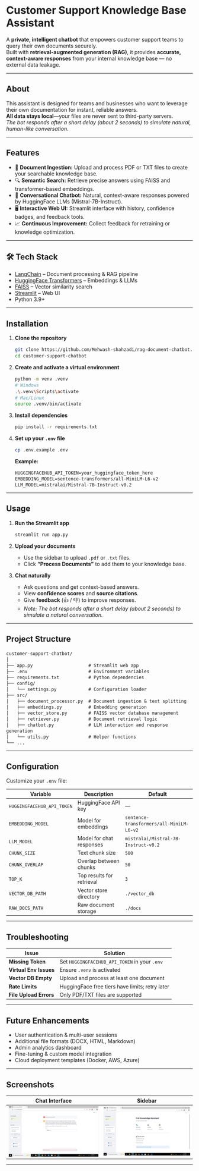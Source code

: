 # Customer Support Knowledge Base Assistant

A **private, intelligent chatbot** that empowers customer support teams to query their own documents securely.  
Built with **retrieval-augmented generation (RAG)**, it provides **accurate, context-aware responses** from your internal knowledge base — no external data leakage.

---

## About

This assistant is designed for teams and businesses who want to leverage their own documentation for instant, reliable answers.  
**All data stays local**—your files are never sent to third-party servers.  
_The bot responds after a short delay (about 2 seconds) to simulate natural, human-like conversation._

---

## Features

- 📄 **Document Ingestion:** Upload and process PDF or TXT files to create your searchable knowledge base.
- 🔍 **Semantic Search:** Retrieve precise answers using FAISS and transformer-based embeddings.
- 💬 **Conversational Chatbot:** Natural, context-aware responses powered by HuggingFace LLMs (Mistral-7B-Instruct).
- 🖥️ **Interactive Web UI:** Streamlit interface with history, confidence badges, and feedback tools.
- 📈 **Continuous Improvement:** Collect feedback for retraining or knowledge optimization.

---

## 🛠️ Tech Stack

- [LangChain](https://github.com/langchain-ai/langchain) – Document processing & RAG pipeline
- [HuggingFace Transformers](https://huggingface.co/) – Embeddings & LLMs
- [FAISS](https://github.com/facebookresearch/faiss) – Vector similarity search
- [Streamlit](https://streamlit.io/) – Web UI
- Python 3.9+

---

## Installation

1. **Clone the repository**

   ```bash
   git clone https://github.com/Mehwash-shahzadi/rag-document-chatbot.git
   cd customer-support-chatbot
   ```

2. **Create and activate a virtual environment**

   ```bash
   python -m venv .venv
   # Windows
   .\.venv\Scripts\activate
   # Mac/Linux
   source .venv/bin/activate
   ```

3. **Install dependencies**

   ```bash
   pip install -r requirements.txt
   ```

4. **Set up your `.env` file**

   ```bash
   cp .env.example .env
   ```

   **Example:**

   ```env
   HUGGINGFACEHUB_API_TOKEN=your_huggingface_token_here
   EMBEDDING_MODEL=sentence-transformers/all-MiniLM-L6-v2
   LLM_MODEL=mistralai/Mistral-7B-Instruct-v0.2
   ```

---

## Usage

1. **Run the Streamlit app**

   ```bash
   streamlit run app.py
   ```

2. **Upload your documents**

   - Use the sidebar to upload `.pdf` or `.txt` files.
   - Click **“Process Documents”** to add them to your knowledge base.

3. **Chat naturally**

   - Ask questions and get context-based answers.
   - View **confidence scores** and **source citations**.
   - Give **feedback** (👍 / 👎) to improve responses.
   - _Note: The bot responds after a short delay (about 2 seconds) to simulate a natural conversation._

---

## Project Structure

```
customer-support-chatbot/
│
├── app.py                     # Streamlit web app
├── .env                       # Environment variables
├── requirements.txt           # Python dependencies
├── config/
│   └── settings.py            # Configuration loader
├── src/
│   ├── document_processor.py  # Document ingestion & text splitting
│   ├── embeddings.py          # Embedding generation
│   ├── vector_store.py        # FAISS vector database management
│   ├── retriever.py           # Document retrieval logic
│   ├── chatbot.py             # LLM interaction and response generation
│   └── utils.py               # Helper functions
└── ...
```

---

## Configuration

Customize your `.env` file:

| Variable                   | Description               | Default                                  |
| -------------------------- | ------------------------- | ---------------------------------------- |
| `HUGGINGFACEHUB_API_TOKEN` | HuggingFace API key       | —                                        |
| `EMBEDDING_MODEL`          | Model for embeddings      | `sentence-transformers/all-MiniLM-L6-v2` |
| `LLM_MODEL`                | Model for chat responses  | `mistralai/Mistral-7B-Instruct-v0.2`     |
| `CHUNK_SIZE`               | Text chunk size           | `500`                                    |
| `CHUNK_OVERLAP`            | Overlap between chunks    | `50`                                     |
| `TOP_K`                    | Top results for retrieval | `3`                                      |
| `VECTOR_DB_PATH`           | Vector store directory    | `./vector_db`                            |
| `RAW_DOCS_PATH`            | Raw document storage      | `./docs`                                 |

---

## Troubleshooting

| Issue                  | Solution                                        |
| ---------------------- | ----------------------------------------------- |
| **Missing Token**      | Set `HUGGINGFACEHUB_API_TOKEN` in your `.env`   |
| **Virtual Env Issues** | Ensure `.venv` is activated                     |
| **Vector DB Empty**    | Upload and process at least one document        |
| **Rate Limits**        | HuggingFace free tiers have limits; retry later |
| **File Upload Errors** | Only PDF/TXT files are supported                |

---

## Future Enhancements

- User authentication & multi-user sessions
- Additional file formats (DOCX, HTML, Markdown)
- Admin analytics dashboard
- Fine-tuning & custom model integration
- Cloud deployment templates (Docker, AWS, Azure)

---

## Screenshots

| Chat Interface                      | Sidebar                             |
| ----------------------------------- | ----------------------------------- |
| ![Chat UI](screenshots/chat-ui.png) | ![Sidebar](screenshots/sidebar.png) |

---
